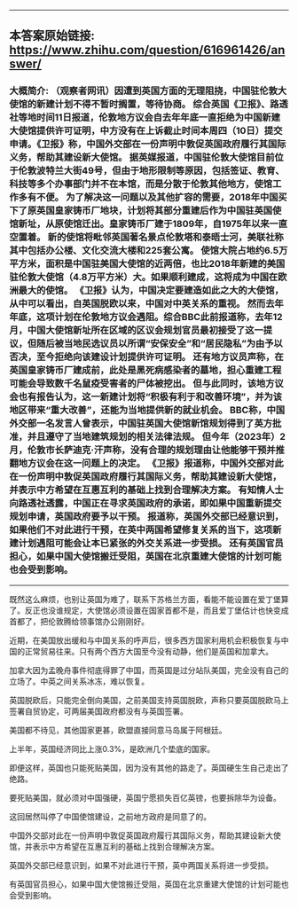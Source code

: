 ----------------------------------------
## 本答案原始链接: https://www.zhihu.com/question/616961426/answer/
### 大概简介: （观察者网讯）因遭到英国方面的无理阻挠，中国驻伦敦大使馆的新建计划不得不暂时搁置，等待协商。 	综合英国《卫报》、路透社等地时间11日报道，伦敦地方议会自去年年底一直拒绝为中国新建大使馆提供许可证明，中方没有在上诉截止时间本周四（10日）提交申请。《卫报》称，中国外交部在一份声明中敦促英国政府履行其国际义务，帮助其建设新大使馆。 	据英媒报道，中国驻伦敦大使馆目前位于伦敦波特兰大街49号，但由于地形限制等原因，包括签证、教育、科技等多个办事部门并不在本馆，而是分散于伦敦其他地方，使馆工作多有不便。 	为了解决这一问题以及其他扩容的需要，2018年中国买下了原英国皇家铸币厂地块，计划将其部分重建后作为中国驻英国使馆新址，从原使馆迁出。皇家铸币厂建于1809年，自1975年以来一直空置着。 	新的使馆将毗邻英国著名景点伦敦塔和泰晤士河，美联社称其中包括办公楼、文化交流大楼和225套公寓。 	使馆大院占地约6.5万平方米，面积是中国驻美国大使馆的近两倍，也比2018年新建的美国驻伦敦大使馆（4.8万平方米）大。如果顺利建成，这将成为中国在欧洲最大的使馆。 	《卫报》认为，中国决定要建造如此之大的大使馆，从中可以看出，自英国脱欧以来，中国对中英关系的重视。 	然而去年年底，这项计划在伦敦地方议会遇阻。综合BBC此前报道称，去年12月，中国大使馆新址所在区域的区议会规划官员最初接受了这一提议，但随后被当地民选议员以所谓“安保安全”和“居民隐私”为由予以否决，至今拒绝向该建设计划提供许可证明。 	还有地方议员声称，在英国皇家铸币厂建成前，此处是黑死病感染者的墓地，担心重建工程可能会导致数千名鼠疫受害者的尸体被挖出。 	但与此同时，该地方议会也有报告认为，这一新建计划将“积极有利于和改善环境”，并为该地区带来“重大改善”，还能为当地提供新的就业机会。 	BBC称，中国外交部一名发言人曾表示，中国驻英国大使馆新馆规划得到了英方批准，并且遵守了当地建筑规划的相关法律法规。 	但今年（2023年）2月，伦敦市长萨迪克·汗声称，没有合理的规划理由让他能够干预并推翻地方议会在这一问题上的决定。 	《卫报》报道称，中国外交部对此在一份声明中敦促英国政府履行其国际义务，帮助其建设新大使馆，并表示中方希望在互惠互利的基础上找到合理解决方案。 	有知情人士向路透社透露，中国正在寻求英国政府的承诺，即如果中国重新提交规划申请，英国政府要予以干预。 	报道称，英国外交部已经意识到，如果他们不对此进行干预，在英中两国希望修复关系的当下，这项新建计划遇阻可能会让本已紧张的外交关系进一步受损。 	还有英国官员担心，如果中国大使馆搬迁受阻，英国在北京重建大使馆的计划可能也会受到影响。
----------------------------------------
既然这么麻烦，也别让英国为难了，联系下苏格兰方面，看能不能设置在爱丁堡算了。反正也没谁规定，大使馆必须设置在国家首都不是，而且爱丁堡估计也快变成首都了，把伦敦腾给领事馆办公刚刚好。

近期，在美国放出缓和与中国关系的呼声后，很多西方国家利用机会积极恢复与中国的正常贸易往来。只有两个西方大国至今没有动静，他们是英国和加拿大。

加拿大因为孟晚舟事件彻底得罪了中国，而英国是过分站队美国，完全没有自己的立场了。中英之间关系冰冻，难以恢复。

英国脱欧后，只能完全倒向美国，之前美国支持英国脱欧，声称只要英国脱欧马上签署自贸协定，可两届美国政府都没有与英国签署。

美国都不待见，其他国家更甚，欧盟直接同意马岛属于阿根廷。

上半年，英国经济同比上涨0.3%，是欧洲几个垫底的国家。

即便这样，英国也只能死贴美国，因为没有其他的路走了。英国硬生生自己走出了绝路。

要死贴美国，就必须对中国强硬，英国宁愿损失百亿英镑，也要拆除华为设备。

这回居然叫停了中国使馆建设，之前地方政府是同意了的。

中国外交部对此在一份声明中敦促英国政府履行其国际义务，帮助其建设新大使馆，并表示中方希望在互惠互利的基础上找到合理解决方案。

英国外交部已经意识到，如果不对此进行干预，英中两国关系将进一步受损。

有英国官员担心，如果中国大使馆搬迁受阻，英国在北京重建大使馆的计划可能也会受到影响。